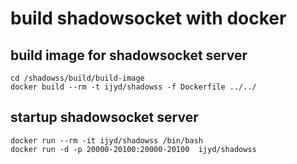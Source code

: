 # build shadowsocket with docker

## build  image for shadowsocket server

```
cd /shadowss/build/build-image
docker build --rm -t ijyd/shadowss -f Dockerfile ../../
```
## startup shadowsocket server

```
docker run --rm -it ijyd/shadowss /bin/bash
docker run -d -p 20000-20100:20000-20100  ijyd/shadowss
```
